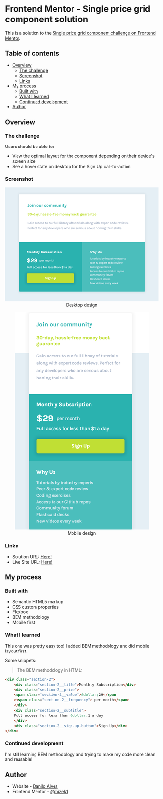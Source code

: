 # Frontend Mentor - Single price grid component solution

This is a solution to the [Single price grid component challenge on Frontend Mentor](https://www.frontendmentor.io/challenges/single-price-grid-component-5ce41129d0ff452fec5abbbc).

## Table of contents

- [Overview](#overview)
  - [The challenge](#the-challenge)
  - [Screenshot](#screenshot)
  - [Links](#links)
- [My process](#my-process)
  - [Built with](#built-with)
  - [What I learned](#what-i-learned)
  - [Continued development](#continued-development)
- [Author](#author)

## Overview

### The challenge

Users should be able to:

- View the optimal layout for the component depending on their device's screen size
- See a hover state on desktop for the Sign Up call-to-action

### Screenshot

<center>

![Screenshot-1](./images/screenshot-1.png)
<br/>
Desktop design

![Screenshot-2](./images/screenshot-2.png)
<br/>
Mobile design

</center>

### Links

- Solution URL: [Here!](https://github.com/mizek1/single-price-grid-component)
- Live Site URL: [Here!](https://mizek1.github.io/single-price-grid-component/)

## My process

### Built with

- Semantic HTML5 markup
- CSS custom properties
- Flexbox
- BEM methodology
- Mobile first

### What I learned

This one was pretty easy too! I added BEM methodology and did mobile layout first.

Some snippets:

> The BEM methodology in HTML:

```html
<div class="section-2">
    <div class="section-2__title">Monthly Subscription</div>
    <div class="section-2__price">
    <span class="section-2__value">&dollar;29</span
    ><span class="section-2__frequency"> per month</span>
    </div>
    <div class="section-2__subtitle">
    Full access for less than &dollar;1 a day
    </div>
    <div class="section-2__sign-up-button">Sign Up</div>
</div>
```

### Continued development

I'm still learning BEM methodology and trying to make my code more clean and reusable!

## Author

- Website - [Danilo Alves](https://github.com/mizek1)
- Frontend Mentor - [@mizek1](https://www.frontendmentor.io/profile/mizek1)
